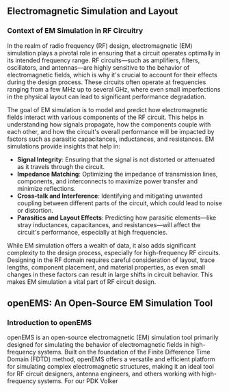 ## Electromagnetic Simulation and Layout

### Context of EM Simulation in RF Circuitry

In the realm of radio frequency (RF) design, electromagnetic (EM) simulation plays a pivotal role in ensuring that a circuit operates optimally in its intended frequency range. RF circuits—such as amplifiers, filters, oscillators, and antennas—are highly sensitive to the behavior of electromagnetic fields, which is why it's crucial to account for their effects during the design process. These circuits often operate at frequencies ranging from a few MHz up to several GHz, where even small imperfections in the physical layout can lead to significant performance degradation. 

The goal of EM simulation is to model and predict how electromagnetic fields interact with various components of the RF circuit. This helps in understanding how signals propagate, how the components couple with each other, and how the circuit's overall performance will be impacted by factors such as parasitic capacitances, inductances, and resistances. EM simulations provide insights that help in:

- **Signal Integrity**: Ensuring that the signal is not distorted or attenuated as it travels through the circuit.
- **Impedance Matching**: Optimizing the impedance of transmission lines, components, and interconnects to maximize power transfer and minimize reflections.
- **Cross-talk and Interference**: Identifying and mitigating unwanted coupling between different parts of the circuit, which could lead to noise or distortion.
- **Parasitics and Layout Effects**: Predicting how parasitic elements—like stray inductances, capacitances, and resistances—will affect the circuit's performance, especially at high frequencies.

While EM simulation offers a wealth of data, it also adds significant complexity to the design process, especially for high-frequency RF circuits. Designing in the RF domain requires careful consideration of layout, trace lengths, component placement, and material properties, as even small changes in these factors can result in large shifts in circuit behavior. This makes EM simulation a vital part of RF circuit design.

## openEMS: An Open-Source EM Simulation Tool

### Introduction to openEMS

openEMS is an open-source electromagnetic (EM) simulation tool primarily designed for simulating the behavior of electromagnetic fields in high-frequency systems. Built on the foundation of the Finite Difference Time Domain (FDTD) method, openEMS offers a versatile and efficient platform for simulating complex electromagnetic structures, making it an ideal tool for RF circuit designers, antenna engineers, and others working with high-frequency systems. For our PDK Volker 
